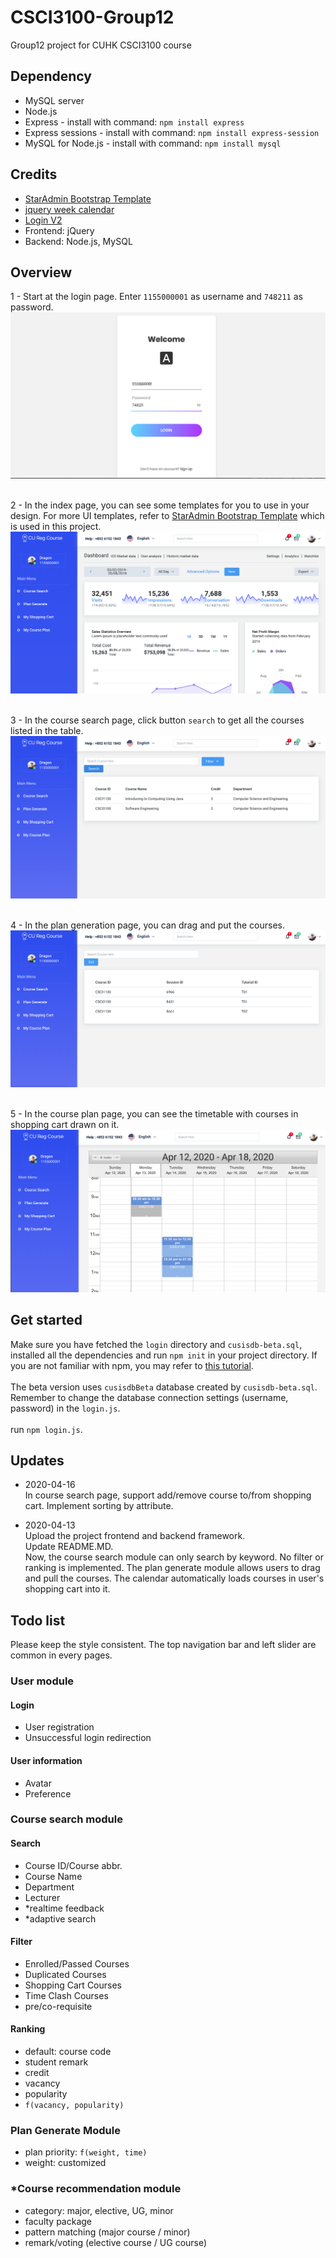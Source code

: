 <h1>CSCI3100-Group12</h1>

Group12 project for CUHK CSCI3100 course

<h2>Dependency</h2>

- MySQL server
- Node.js
- Express - install with command: `npm install express`
- Express sessions - install with command: `npm install express-session`
- MySQL for Node.js - install with command: `npm install mysql`

<h2>Credits</h2>

- [StarAdmin Bootstrap Template](https://github.com/BootstrapDash/StarAdmin-Free-Bootstrap-Admin-Template)
- [jquery week calendar](https://github.com/themouette/jquery-week-calendar)
- [Login V2](https://colorlib.com/wp/template/login-form-v2/)
- Frontend: jQuery
- Backend: Node.js, MySQL

<h2>Overview</h2>

1 - Start at the login page. Enter `1155000001` as username and `748211` as password.
![N|Solid](screenshot/ss-login.png)
<br><br>

2 - In the index page, you can see some templates for you to use in your design. For more UI templates,
refer to [StarAdmin Bootstrap Template](https://github.com/BootstrapDash/StarAdmin-Free-Bootstrap-Admin-Template)
which is used in this project. <br />
![N|Solid](screenshot/ss-index.png)
<br><br>

3 - In the course search page, click button `search` to get all the courses listed in the table.
![N|Solid](screenshot/ss-course-search.png)
<br><br>

4 - In the plan generation page, you can drag and put the courses.
![N|Solid](screenshot/ss-plan-generate.png)
<br><br>

5 - In the course plan page, you can see the timetable with courses in shopping cart drawn on it.
![N|Solid](screenshot/ss-course-plan.png)

<h2>Get started</h2>

Make sure you have fetched the `login` directory and `cusisdb-beta.sql`, installed all the
dependencies and run `npm init` in your project directory. If you are not familiar with 
npm, you may refer to [this tutorial](https://codeshack.io/basic-login-system-nodejs-express-mysql/).
<br><br>The beta version uses `cusisdbBeta` database created by `cusisdb-beta.sql`.
Remember to change the database connection settings (username, password) in the `login.js`.
<br><br>run `npm login.js`.

<h2>Updates</h2>

- 2020-04-16 <br>
In course search page, support add/remove course to/from shopping cart.
Implement sorting by attribute.

- 2020-04-13 <br>
Upload the project frontend and backend framework.<br>
Update README.MD.<br>
Now, the course search module can only search by keyword. No filter
or ranking is implemented. The plan generate module allows users to
drag and pull the courses. The calendar automatically loads courses
in user's shopping cart into it.

<h2>Todo list</h2>

Please keep the style consistent. The top navigation bar and
left slider are common in every pages.  

<h3> User module</h3>

<h4> Login </h4>

- User registration
- Unsuccessful login redirection

<h4>User information</h4>

- Avatar
- Preference

<h3>Course search module </h3>

<h4>Search </h4>

- Course ID/Course abbr.
- Course Name
- Department
- Lecturer
- *realtime feedback 
- *adaptive search

<h4>Filter</h4>

- Enrolled/Passed Courses
- Duplicated Courses
- Shopping Cart Courses
- Time Clash Courses
- pre/co-requisite

<h4>Ranking</h4>

- default: course code
- student remark
- credit
- vacancy
- popularity
- `f(vacancy, popularity)`

<h3>Plan Generate Module</h3>

- plan priority: `f(weight, time)`
- weight: customized

<h3>*Course recommendation module</h3>

- category: major, elective, UG, minor
- faculty package
- pattern matching (major course / minor)
- remark/voting (elective course / UG course)



